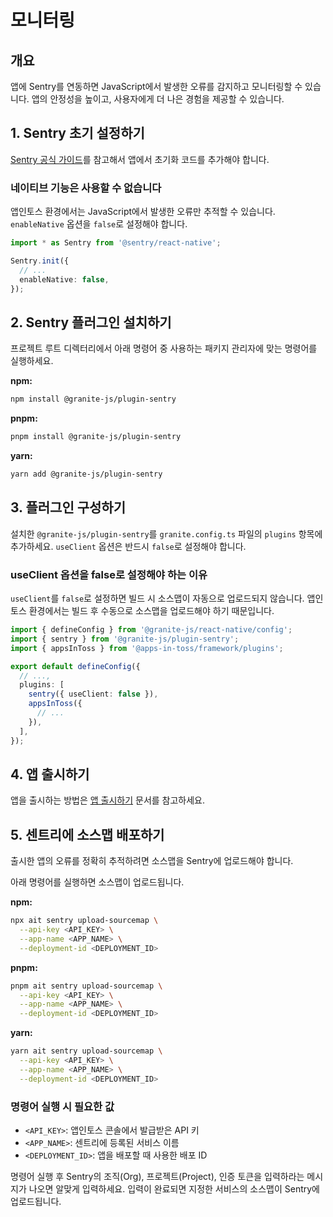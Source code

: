 # 모니터링

## 개요

앱에 Sentry를 연동하면 JavaScript에서 발생한 오류를 감지하고 모니터링할 수 있습니다. 앱의 안정성을 높이고, 사용자에게 더 나은 경험을 제공할 수 있습니다.

## 1. Sentry 초기 설정하기

[Sentry 공식 가이드](https://docs.sentry.io/platforms/react-native)를 참고해서 앱에서 초기화 코드를 추가해야 합니다.

### 네이티브 기능은 사용할 수 없습니다

앱인토스 환경에서는 JavaScript에서 발생한 오류만 추적할 수 있습니다. `enableNative` 옵션을 `false`로 설정해야 합니다.

```typescript
import * as Sentry from '@sentry/react-native';

Sentry.init({
  // ...
  enableNative: false,
});
```

## 2. Sentry 플러그인 설치하기

프로젝트 루트 디렉터리에서 아래 명령어 중 사용하는 패키지 관리자에 맞는 명령어를 실행하세요.

**npm:**
```sh
npm install @granite-js/plugin-sentry
```

**pnpm:**
```sh
pnpm install @granite-js/plugin-sentry
```

**yarn:**
```sh
yarn add @granite-js/plugin-sentry
```

## 3. 플러그인 구성하기

설치한 `@granite-js/plugin-sentry`를 `granite.config.ts` 파일의 `plugins` 항목에 추가하세요. `useClient` 옵션은 반드시 `false`로 설정해야 합니다.

### useClient 옵션을 false로 설정해야 하는 이유

`useClient`를 `false`로 설정하면 빌드 시 소스맵이 자동으로 업로드되지 않습니다. 앱인토스 환경에서는 빌드 후 수동으로 소스맵을 업로드해야 하기 때문입니다.

```typescript
import { defineConfig } from '@granite-js/react-native/config';
import { sentry } from '@granite-js/plugin-sentry';
import { appsInToss } from '@apps-in-toss/framework/plugins';

export default defineConfig({
  // ...,
  plugins: [
    sentry({ useClient: false }),
    appsInToss({
      // ...
    }),
  ],
});
```

## 4. 앱 출시하기

앱을 출시하는 방법은 [앱 출시하기](/development/test/toss.html) 문서를 참고하세요.

## 5. 센트리에 소스맵 배포하기

출시한 앱의 오류를 정확히 추적하려면 소스맵을 Sentry에 업로드해야 합니다.

아래 명령어를 실행하면 소스맵이 업로드됩니다.

**npm:**
```sh
npx ait sentry upload-sourcemap \
  --api-key <API_KEY> \
  --app-name <APP_NAME> \
  --deployment-id <DEPLOYMENT_ID>
```

**pnpm:**
```sh
pnpm ait sentry upload-sourcemap \
  --api-key <API_KEY> \
  --app-name <APP_NAME> \
  --deployment-id <DEPLOYMENT_ID>
```

**yarn:**
```sh
yarn ait sentry upload-sourcemap \
  --api-key <API_KEY> \
  --app-name <APP_NAME> \
  --deployment-id <DEPLOYMENT_ID>
```

### 명령어 실행 시 필요한 값

- `<API_KEY>`: 앱인토스 콘솔에서 발급받은 API 키
- `<APP_NAME>`: 센트리에 등록된 서비스 이름
- `<DEPLOYMENT_ID>`: 앱을 배포할 때 사용한 배포 ID

명령어 실행 후 Sentry의 조직(Org), 프로젝트(Project), 인증 토큰을 입력하라는 메시지가 나오면 알맞게 입력하세요. 입력이 완료되면 지정한 서비스의 소스맵이 Sentry에 업로드됩니다.
